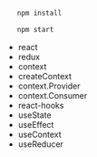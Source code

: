 ```bash
   npm install

   npm start
```   


* react
* redux
* context
* createContext
 * context.Provider
 * context.Consumer
* react-hooks
 * useState
 * useEffect
 * useContext
 * useReducer
